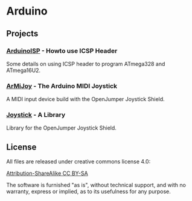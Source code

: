 # Arduino

## Projects

### [ArduinoISP](./ArduinoISP) - Howto use ICSP Header

Some details on using ICSP header to program ATmega328 and ATmega16U2.  

### [ArMiJoy](./ArMiJoy) - The Arduino MIDI Joystick 

A MIDI input device build with the OpenJumper Joystick Shield.

### [Joystick](./Joystick) - A Library

Library for the OpenJumper Joystick Shield.

## License

All files are released under creative commons license 4.0:

[Attribution-ShareAlike CC BY-SA](http://creativecommons.org/licenses/by-sa/4.0/)

The software is furnished "as is", without technical support, and with no warranty, express or implied, as to its usefulness for any purpose.
